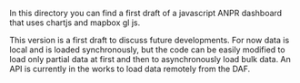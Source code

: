 In this directory you can find a first draft of a javascript ANPR dashboard that uses chartjs and mapbox gl js.

This version is a first draft to discuss future developments.
For now data is local and is loaded synchronously, but the code can be easily modified to load only partial data at first and then to asynchronously load bulk data. An API is currently in the works to load data remotely from the DAF.

